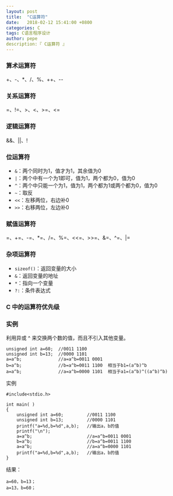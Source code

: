 ```yaml
---
layout: post
title:  "C运算符"
date:   2018-02-12 15:41:00 +0800
categories: C
tags: C语言程序设计
author: pepe
description:『 C运算符 』
---
```


### **算术运算符**

+、-、*、/、%、++、--

### **关系运算符**

=、!=、>、<、>=、<=

### **逻辑运算符**

&&、||、!

### **位运算符**

* `&`：两个同时为1，值才为1，其余值为0
* `|`：两个中有一个为1即可，值为1，两个都为0，值为0
* `^`：两个中只能一个为1，值为1，两个都为1或两个都为0，值为0
* `~`：取反
* `<<`：左移两位，右边补0
* `>>`：右移两位，左边补0

### **赋值运算符**

=、+=、-=、*=、/=、%=、<<=、>>=、&=、^=、|=

### **杂项运算符**

* `sizeof()`：返回变量的大小
* `&`：返回变量的地址
* `*`：指向一个变量
* `?:`：条件表达式

### **C 中的运算符优先级**


### 实例

利用异或 ^ 来交换两个数的值，而且不引入其他变量。
```
unsigned int a=60;  //0011 1100
unsigned int b=13;  //0000 1101
a=a^b;              //a=a^b=0011 0001
b=a^b;              //b=a^b=0011 1100  相当于b1=(a^b)^b
a=a^b;              //a=a^b=0000 1101  相当于a1=(a^b)^((a^b)^b)
```
实例
```
#include<stdio.h>

int main( )
{
    unsigned int a=60;         //0011 1100
    unsigned int b=13;         //0000 1101
    printf("a=%d,b=%d",a,b);   //输出a，b的值
    printf("\n");
    a=a^b;                     //a=a^b=0011 0001
    b=a^b;                     //b=a^b=0011 1100
    a=a^b;                     //a=a^b=0000 1101
    printf("a=%d,b=%d",a,b);   //输出a，b的值
}
```
结果：
```
a=60，b=13；
a=13，b=60；
```



